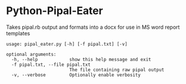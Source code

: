 # Python-Pipal-Eater
Takes pipal.rb output and formats into a docx for use in MS word report templates


    usage: pipal_eater.py [-h] [-f pipal.txt] [-v]

    optional arguments:
      -h, --help            show this help message and exit
      -f pipal.txt, --file pipal.txt
                            The file containing raw pipal output
      -v, --verbose         Optionally enable verbosity
